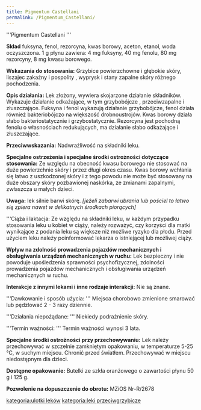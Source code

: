 ```yaml
---
title: Pigmentum Castellani
permalink: /Pigmentum_Castellani/
---
```


'''Pigmentum Castellani '''

**Skład** fuksyna, fenol, rezorcyna, kwas borowy, aceton, etanol, woda oczyszczona. 1 g płynu zawiera: 4 mg fuksyny, 40 mg fenolu, 80 mg rezorcyny, 8 mg kwasu borowego.

**Wskazania do stosowania:** Grzybice powierzchowne i głębokie skóry, liszajec zakaźny i pospolity , wyprysk i stany zapalne skóry różnego pochodzenia.

**Opis działania:** Lek złożony, wywiera skojarzone działanie składników. Wykazuje działanie odkażające, w tym grzybobójcze , przeciwzapalne i złuszczające. Fuksyna i fenol wykazują działanie grzybobójcze, fenol działa również bakteriobójczo na większość drobnoustrojów. Kwas borowy działa słabo bakteriostatycznie i grzybostatycznie. Rezorcyna jest pochodną fenolu o własnościach redukujących, ma działanie słabo odkażające i złuszczające.

**Przeciwwskazania:** Nadwrażliwość na składniki leku.

**Specjalne ostrzeżenia i specjalne środki ostrożności dotyczące stosowania:** Ze względu na obecność kwasu borowego nie stosować na duże powierzchnie skóry i przez długi okres czasu. Kwas borowy wchłania się łatwo z uszkodzonej skóry i z tego powodu nie może być stosowany na duże obszary skóry pozbawionej naskórka, ze zmianami zapalnymi, zwłaszcza u małych dzieci.

**Uwaga:** lek silnie barwi skórę. *[jeżeli zabarwi ubrania lub pościel to łatwo się zpiera nawet w delikatnych środkach piorących]*

'''Ciąża i laktacja: Ze względu na składniki leku, w każdym przypadku stosowania leku u kobiet w ciąży, należy rozważyć, czy korzyści dla matki wynikające z podania leku są większe niż możliwe ryzyko dla płodu. Przed użyciem leku należy poinformować lekarza o istniejącej lub możliwej ciąży.

**Wpływ na zdolność prowadzenia pojazdów mechanicznych i obsługiwania urządzeń mechanicznych w ruchu:** Lek bezpieczny i nie powoduje upośledzenia sprawności psychofizycznej, zdolności prowadzenia pojazdów mechanicznych i obsługiwania urządzeń mechanicznych w ruchu.

**Interakcje z innymi lekami i inne rodzaje interakcji:** Nie są znane.

'''Dawkowanie i sposób użycia: ''' Miejsca chorobowo zmienione smarować lub pędzlować 2 - 3 razy dziennie.

'''Działania niepożądane: ''' Niekiedy podrażnienie skóry.

'''Termin ważności: ''' Termin ważności wynosi 3 lata.

**Specjalne środki ostrożności przy przechowywaniu:** Lek należy przechowywać w szczelnie zamkniętym opakowaniu, w temperaturze 5-25 °C, w suchym miejscu. Chronić przed światłem. Przechowywać w miejscu niedostępnym dla dzieci.

**Dostępne opakowanie:** Butelki ze szkła oranżowego o zawartości płynu 50 g i 125 g.

**Pozwolenie na dopuszczenie do obrotu:** MZiOS Nr-R/2678

[kategoria:ulotki leków](/kategoria:ulotki_leków "wikilink") [kategoria:leki przeciwgrzybicze](/kategoria:leki_przeciwgrzybicze "wikilink")